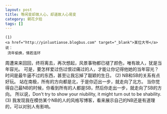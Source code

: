 ```yaml
---
layout: post
title: 等闲变却故人心，却道故人心易变
category: 朝花夕拾
tags: []
---
```


	(1) 
	<a href="http://yinluotianse.blogbus.com" target="_blank">某位大爷</a>说：
	 流年偷换，情若连环
	
周遭来来回回，终将离去，再次想起，风景事物都已褪了颜色，唯有故人，犹是当年容光。
	可是，要怎样爱过伤过恨过痛过的人，才能让你记得他她的当年容光？
	时间是最牛逼不过的东西，甚至让我忘掉了靓颖的生日。
	(2)
	NB和SB的关系有点好玩。
	站在南极，所有的方向都是北，于是你迈出一步，就走向了北方。
	当你觉得自己最NB的时候，你看到所有的人都是SB，然后你走出一步，就走向了SB的方向。
	所以说，Don't try to show your niubility, it might turn out to be shability.
	(3)
	我发现我在模仿某个NB的人的风格写博客，看来展示自己的NB还是有道理的，可以对别人有影响。
